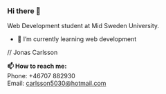 ### Hi there 👋

Web Development student at Mid Sweden University.

- 🌱 I’m currently learning web development

//
Jonas Carlsson

**📫 How to reach me:**\
Phone: +46707 882930\
Email: carlsson5030@hotmail.com

<!--
**JocarWebDev/JocarWebDev** is a ✨ _special_ ✨ repository because its `README.md` (this file) appears on your GitHub profile.

Here are some ideas to get you started:

- 🔭 I’m currently working on ...
- 🌱 I’m currently learning ...
- 👯 I’m looking to collaborate on ...
- 🤔 I’m looking for help with ...
- 💬 Ask me about ...
- 📫 How to reach me: ...
- 😄 Pronouns: ...
- ⚡ Fun fact: ...
-->
